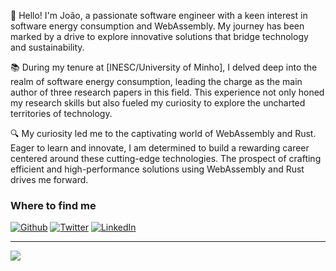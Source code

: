 👋 Hello! I'm João, a passionate software engineer with a keen interest in software energy consumption and WebAssembly. My journey has been marked by a drive to explore innovative solutions that bridge technology and sustainability.

📚 During my tenure at [INESC/University of Minho], I delved deep into the realm of software energy consumption, leading the charge as the main author of three research papers in this field. This experience not only honed my research skills but also fueled my curiosity to explore the uncharted territories of technology.

🔍 My curiosity led me to the captivating world of WebAssembly and Rust. Eager to learn and innovate, I am determined to build a rewarding career centered around these cutting-edge technologies. The prospect of crafting efficient and high-performance solutions using WebAssembly and Rust drives me forward.

<h3>Where to find me</h3>
<p><a href="https://github.com/joaogdemacedo" target="_blank"><img alt="Github" src="https://img.shields.io/badge/GitHub-%2312100E.svg?&style=for-the-badge&logo=Github&logoColor=white" /></a> <a href="https://twitter.com/joaodemacedo134" target="_blank"><img alt="Twitter" src="https://img.shields.io/badge/twitter-%231DA1F2.svg?&style=for-the-badge&logo=twitter&logoColor=white" /></a> <a href="https://www.linkedin.com/in/joaodemacedo134" target="_blank"><img alt="LinkedIn" src="https://img.shields.io/badge/linkedin-%230077B5.svg?&style=for-the-badge&logo=linkedin&logoColor=white" /></a>
</p>

------------

![](https://komarev.com/ghpvc/?username=joaogdemacedo)

<!--
**joaogdemacedo/joaogdemacedo** is a ✨ _special_ ✨ repository because its `README.md` (this file) appears on your GitHub profile.

Here are some ideas to get you started:


- 👯 I’m looking to collaborate on ...
- 🤔 I’m looking for help with ...
- 💬 Ask me about ...
- 📫 How to reach me: ...
- 😄 Pronouns: ...
- ⚡ Fun fact: ...
-->
